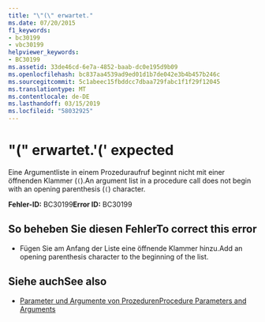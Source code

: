 ```yaml
---
title: "\"(\" erwartet."
ms.date: 07/20/2015
f1_keywords:
- bc30199
- vbc30199
helpviewer_keywords:
- BC30199
ms.assetid: 33de46cd-6e7a-4852-baab-dc0e195d9b09
ms.openlocfilehash: bc837aa4539ad9ed01d1b7de042e3b4b457b246c
ms.sourcegitcommit: 5c1abeec15fbddcc7dbaa729fabc1f1f29f12045
ms.translationtype: MT
ms.contentlocale: de-DE
ms.lasthandoff: 03/15/2019
ms.locfileid: "58032925"
---
```

# <a name="-expected"></a><span data-ttu-id="f8f1d-102">"(" erwartet.</span><span class="sxs-lookup"><span data-stu-id="f8f1d-102">'(' expected</span></span>
<span data-ttu-id="f8f1d-103">Eine Argumentliste in einem Prozeduraufruf beginnt nicht mit einer öffnenden Klammer (`(`).</span><span class="sxs-lookup"><span data-stu-id="f8f1d-103">An argument list in a procedure call does not begin with an opening parenthesis (`(`) character.</span></span>  
  
 <span data-ttu-id="f8f1d-104">**Fehler-ID:** BC30199</span><span class="sxs-lookup"><span data-stu-id="f8f1d-104">**Error ID:** BC30199</span></span>  
  
## <a name="to-correct-this-error"></a><span data-ttu-id="f8f1d-105">So beheben Sie diesen Fehler</span><span class="sxs-lookup"><span data-stu-id="f8f1d-105">To correct this error</span></span>  
  
-   <span data-ttu-id="f8f1d-106">Fügen Sie am Anfang der Liste eine öffnende Klammer hinzu.</span><span class="sxs-lookup"><span data-stu-id="f8f1d-106">Add an opening parenthesis character to the beginning of the list.</span></span>  
  
## <a name="see-also"></a><span data-ttu-id="f8f1d-107">Siehe auch</span><span class="sxs-lookup"><span data-stu-id="f8f1d-107">See also</span></span>

- [<span data-ttu-id="f8f1d-108">Parameter und Argumente von Prozeduren</span><span class="sxs-lookup"><span data-stu-id="f8f1d-108">Procedure Parameters and Arguments</span></span>](../../visual-basic/programming-guide/language-features/procedures/procedure-parameters-and-arguments.md)
